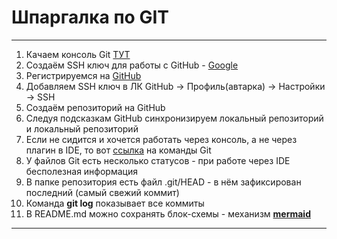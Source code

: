 # Шпаргалка по GIT
---  
1. Качаем консоль Git [ТУТ](https://git-scm.com/install/)
2. Создаём SSH ключ для работы с GitHub - [Google](https://www.google.com/search?q=%D0%BA%D0%B0%D0%BA+%D1%81%D0%BE%D0%B7%D0%B4%D0%B0%D1%82%D1%8C+ssh+%D0%BA%D0%BB%D1%8E%D1%87&rlz=1C1SQJL_ruRU1064RU1065&oq=rfr+cjplfnm+%D0%AB%D0%AB%D0%A0&gs_lcrp=EgZjaHJvbWUqCQgBEAAYDRiABDIGCAAQRRg5MgkIARAAGA0YgAQyCQgCEAAYDRiABDIJCAMQABgNGIAEMgkIBBAAGA0YgAQyCQgFEAAYDRiABDIJCAYQABgNGIAEMgkIBxAAGA0YgAQyCQgIEAAYDRiABDIICAkQABgWGB7SAQg0NTkxajBqN6gCALACAA&sourceid=chrome&ie=UTF-8)
3. Регистрируемся на [GitHub](github.com)
4. Добавляем SSH ключ в ЛК GitHub -> Профиль(автарка) -> Настройки -> SSH
5. Создаём репозиторий на GitHub
6. Следуя подсказкам GitHub синхронизируем локальный репозиторий и локальный репозиторий
7. Если не сидится и хочется работать через консоль, а не через плагин в IDE, то вот [ссылка](https://habr.com/ru/companies/ruvds/articles/599929/) на команды Git
8. У файлов Git есть несколько статусов - при работе через IDE бесполезная информация
9. В папке репозитория есть файл .git/HEAD - в нём зафиксирован последний (самый свежий коммит)
10. Команда **git log** показывает все коммиты
11. В README.md можно сохранять блок-схемы - механизм [**mermaid**](https://github.blog/developer-skills/github/include-diagrams-markdown-files-mermaid/)
---